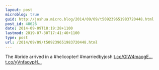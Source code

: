 ```yaml
---
layout: post
microblog: true
guid: http://joshua.micro.blog/2014/09/09/t509239651983720448.html
post_id: 40626
date: 2014-09-09T18:19:28+1100
lastmod: 2019-07-30T17:41:46+1100
type: post
url: /2014/09/09/t509239651983720448.html
---
```

The #bride arrived in a #helicopter! #marriedbyjosh [t.co/GlW4maogE...](http://t.co/GlW4maogER) [t.co/yVnfaoypH...](http://t.co/yVnfaoypHK)
